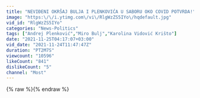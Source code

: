 ```yaml
---
title: "NEVIĐENI OKRŠAJ BULJA I PLENKOVIĆA U SABORU OKO COVID POTVRDA!"
image: "https:\/\/i.ytimg.com\/vi\/RlgWzZS5IYo\/hqdefault.jpg"
vid_id: "RlgWzZS5IYo"
categories: "News-Politics"
tags: ["Andrej Plenković","Miro Bulj","Karolina Vidović Krišto"]
date: "2021-11-25T04:17:07+03:00"
vid_date: "2021-11-24T11:47:47Z"
duration: "PT2M7S"
viewcount: "10596"
likeCount: "841"
dislikeCount: "5"
channel: "Most"
---
```

{% raw %}{% endraw %}
